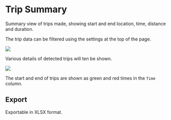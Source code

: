 # Trip Summary

Summary view of trips made, showing start and end location, time, distance and duration.

The trip data can be filtered using the settings at the top of the page.

![](https://upload.r2.lb.chasm.cloud/2025/10/imgur/yBplZ8q.png)

Various details of detected trips will ten be shown.

![](https://upload.r2.lb.chasm.cloud/2025/10/imgur/5D4oZ0n.png)

The start and end of trips are shown as green and red times in the `Time` column.

## Export

Exportable in XLSX format.
